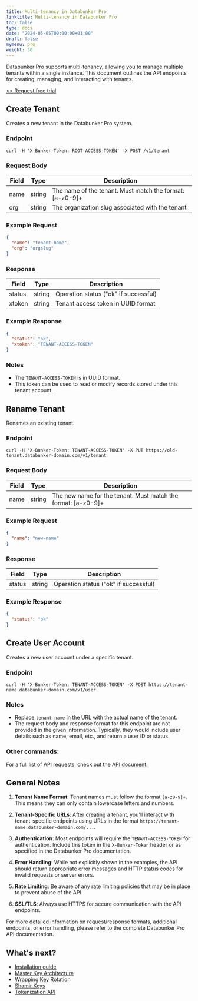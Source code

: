 ```yaml
---
title: Multi-tenancy in Databunker Pro
linktitle: Multi-tenancy in Databunker Pro
toc: false
type: docs
date: "2024-05-05T00:00:00+01:00"
draft: false
mymenu: pro
weight: 30
---
```

Databunker Pro supports multi-tenancy, allowing you to manage multiple tenants within a single instance. This document outlines the API endpoints for creating, managing, and interacting with tenants.

<a href="javascript:void(0);" onclick="request_free_trial();">&gt;&gt; Request free trial</a>

## Create Tenant

Creates a new tenant in the Databunker Pro system.

### Endpoint

```
curl -H 'X-Bunker-Token: ROOT-ACCESS-TOKEN' -X POST /v1/tenant
```

### Request Body

| Field | Type | Description |
|-------|------|-------------|
| name  | string | The name of the tenant. Must match the format: [a-z0-9]+ |
| org   | string | The organization slug associated with the tenant |

### Example Request

```json
{
  "name": "tenant-name",
  "org": "orgslug"
}
```

### Response

| Field  | Type | Description |
|--------|------|-------------|
| status | string | Operation status ("ok" if successful) |
| xtoken | string | Tenant access token in UUID format |

### Example Response

```json
{
  "status": "ok",
  "xtoken": "TENANT-ACCESS-TOKEN"
}
```

### Notes

- The `TENANT-ACCESS-TOKEN` is in UUID format.
- This token can be used to read or modify records stored under this tenant account.

## Rename Tenant

Renames an existing tenant.

### Endpoint

```
curl -H 'X-Bunker-Token: TENANT-ACCESS-TOKEN' -X PUT https://old-tenant.databunker-domain.com/v1/tenant
```

### Request Body

| Field | Type | Description |
|-------|------|-------------|
| name  | string | The new name for the tenant. Must match the format: [a-z0-9]+ |

### Example Request

```json
{
  "name": "new-name"
}
```

### Response

| Field  | Type | Description |
|--------|------|-------------|
| status | string | Operation status ("ok" if successful) |

### Example Response

```json
{
  "status": "ok"
}
```

## Create User Account

Creates a new user account under a specific tenant.

### Endpoint

```
curl -H 'X-Bunker-Token: TENANT-ACCESS-TOKEN' -X POST https://tenant-name.databunker-domain.com/v1/user
```

### Notes

- Replace `tenant-name` in the URL with the actual name of the tenant.
- The request body and response format for this endpoint are not provided in the given information. Typically, they would include user details such as name, email, etc., and return a user ID or status.

### Other commands:

For a full list of API requests, check out the <a href="https://documenter.getpostman.com/view/11310294/Szmcbz32">API document</a>.

## General Notes

1. **Tenant Name Format**: Tenant names must follow the format `[a-z0-9]+`. This means they can only contain lowercase letters and numbers.

2. **Tenant-Specific URLs**: After creating a tenant, you'll interact with tenant-specific endpoints using URLs in the format `https://tenant-name.databunker-domain.com/...`.

3. **Authentication**: Most endpoints will require the `TENANT-ACCESS-TOKEN` for authentication. Include this token in the `X-Bunker-Token` header or as specified in the Databunker Pro documentation.

4. **Error Handling**: While not explicitly shown in the examples, the API should return appropriate error messages and HTTP status codes for invalid requests or server errors.

5. **Rate Limiting**: Be aware of any rate limiting policies that may be in place to prevent abuse of the API.

6. **SSL/TLS**: Always use HTTPS for secure communication with the API endpoints.

For more detailed information on request/response formats, additional endpoints, or error handling, please refer to the complete Databunker Pro API documentation.

## What's next?
- [Installation guide](/databunker-pro-docs/installation-guide/)
- [Master Key Architecture](/databunker-pro-docs/master-key/)
- [Wrapping Key Rotation](/databunker-pro-docs/wrapping-key/)
- [Shamir Keys](/databunker-pro-docs/shamir-keys/)
- [Tokenization API](/databunker-pro-docs/tokenization/)
